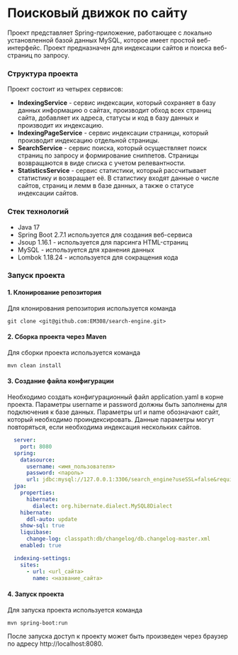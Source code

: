 # Поисковый движок по сайту
Проект представляет Spring-приложение, работающее с
локально установленной базой данных MySQL, которое имеет простой 
веб-интерфейс. Проект предназначен для индексации сайтов и поиска веб-страниц по запросу.

### Структура проекта
Проект состоит из четырех сервисов:
* **IndexingService** - сервис индексации, который
сохраняет в базу данных информацию о сайтах, производит
обход всех страниц сайта, добавляет их адреса, статусы и код в базу
данных и производит их индексацию.
* **IndexingPageService** - сервис индексации страницы, который
производит индексацию отдельной страницы.
* **SearchService** - сервис поиска, который осуществляет поиск страниц по запросу и
формирование сниппетов. Страницы возвращаются в виде списка с учетом релевантности.
* **StatisticsService** - сервис статистики, который рассчитывает
  статистику и возвращает её. В статистику входят данные о числе
сайтов, страниц и лемм в базе данных, а также о статусе индексации сайтов.

### Стек технологий
* Java 17
* Spring Boot 2.7.1 используется для создания веб-сервиса
* Jsoup 1.16.1 - используется для парсинга HTML-страниц
* MySQL - используется для хранения данных
* Lombok 1.18.24 - используется для сокращения кода

### Запуск проекта

#### 1. Клонирование репозитория
Для клонирования репозитория используется команда

`git clone <git@github.com:EM308/search-engine.git>`

#### 2. Сборка проекта через Maven
Для сборки проекта используется команда

`mvn clean install`

#### 3. Создание файла конфигурации
Необходимо создать конфигурационный файл
  application.yaml в корне проекта. Параметры username и password
должны быть заполнены для подключения к базе данных. Параметры url и name
обозначают сайт, который необходимо проиндексировать. 
Данные параметры могут повторяться, если необходима индексация нескольких 
сайтов.
```yaml
  server:
    port: 8080
  spring:
    datasource:
      username: <имя_пользователя>
      password: <пароль>
      url: jdbc:mysql://127.0.0.1:3306/search_engine?useSSL=false&requireSSL=false&allowPublicKeyRetrieval=true
  jpa:
    properties:
      hibernate:
        dialect: org.hibernate.dialect.MySQL8Dialect
    hibernate:
      ddl-auto: update
    show-sql: true
    liquibase:
      change-log: classpath:db/changelog/db.changelog-master.xml
    enabled: true

  indexing-settings:
    sites:
      - url: <url_сайта>
        name: <название_сайта>
```
#### 4. Запуск проекта
Для запуска проекта используется команда

`mvn spring-boot:run`

После запуска доступ к проекту может быть произведен через браузер по адресу
http://localhost:8080.

